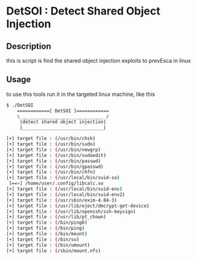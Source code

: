 # DetSOI : Detect Shared Object Injection
## Description
this is script is find the shared object injection exploits
to prevEsca in linux

## Usage
to use this tools run it in the targeted linux machine,
like this
```sh
$ ./DetSOI
	============[ DetSOI ]============
	\ ______________________________ /
	 |detect shared object injection|
	 |______________________________|

[+] target file : (/usr/bin/chsh)
[+] target file : (/usr/bin/sudo)
[+] target file : (/usr/bin/newgrp)
[+] target file : (/usr/bin/sudoedit)
[+] target file : (/usr/bin/passwd)
[+] target file : (/usr/bin/gpasswd)
[+] target file : (/usr/bin/chfn)
[+] target file : (/usr/local/bin/suid-so)
 [==>] /home/user/.config/libcalc.so
[+] target file : (/usr/local/bin/suid-env)
[+] target file : (/usr/local/bin/suid-env2)
[+] target file : (/usr/sbin/exim-4.84-3)
[+] target file : (/usr/lib/eject/dmcrypt-get-device)
[+] target file : (/usr/lib/openssh/ssh-keysign)
[+] target file : (/usr/lib/pt_chown)
[+] target file : (/bin/ping6)
[+] target file : (/bin/ping)
[+] target file : (/bin/mount)
[+] target file : (/bin/su)
[+] target file : (/bin/umount)
[+] target file : (/sbin/mount.nfs)

```
